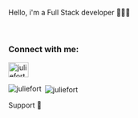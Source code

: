 Hello, i'm a Full Stack developer 👩🏻‍💻

<div display="flex">
<img src="https://upload.wikimedia.org/wikipedia/commons/6/6a/JavaScript-logo.png" height="15" />
<img src="https://upload.wikimedia.org/wikipedia/commons/6/61/HTML5_logo_and_wordmark.svg" height="15" />
<img src="https://upload.wikimedia.org/wikipedia/commons/d/d5/CSS3_logo_and_wordmark.svg" height="15" />
<img src="https://upload.wikimedia.org/wikipedia/commons/9/96/Sass_Logo_Color.svg" height="15" />
<img src="https://upload.wikimedia.org/wikipedia/commons/b/b2/Bootstrap_logo.svg" height="15" />
<img src="https://github.com/juliefort/juliefort/assets/141854188/61c70451-8e44-47ea-953c-7eb111ac734b" height="15" />
<img src="https://upload.wikimedia.org/wikipedia/commons/a/a7/React-icon.svg" height="15" />
<img src="https://upload.wikimedia.org/wikipedia/commons/2/27/PHP-logo.svg" height="15" />
<img src="https://github.com/juliefort/juliefort/assets/141854188/dd7a76c0-02b1-40b1-9256-5a84b481da8d" height="15" />
<img src="https://upload.wikimedia.org/wikipedia/fr/6/62/MySQL.svg" height="15" />
<img src="https://upload.wikimedia.org/wikipedia/commons/e/e0/Git-logo.svg" height="15" />
</div>


<h3 align="left">Connect with me:</h3>
<p align="left">
<a href="https://linkedin.com/in/juliefort" target="blank"><img align="center" src="https://raw.githubusercontent.com/rahuldkjain/github-profile-readme-generator/master/src/images/icons/Social/linked-in-alt.svg" alt="juliefort" height="30" width="40" /></a>
</p>

<p><img align="left" src="https://github-readme-stats.vercel.app/api/top-langs?username=juliefort&show_icons=true&locale=en&layout=compact" alt="juliefort" /></p>

<p>&nbsp;<img align="center" src="https://github-readme-stats.vercel.app/api?username=juliefort&show_icons=true&locale=en" alt="juliefort" /></p>

Support 🙏




